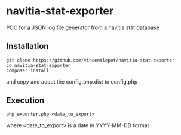 # navitia-stat-exporter

POC for a JSON log file generator from a navitia stat database

## Installation

```
git clone https://github.com/vincentlepot/navitia-stat-exporter
cd navitia-stat-exporter
composer install
```

and copy and adapt the config.php.dist to config.php

## Execution

```
php exporter.php <date_to_export>
```

where <date_to_export> is a date in YYYY-MM-DD format